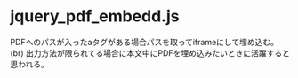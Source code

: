 # jquery_pdf_embedd.js
PDFへのパスが入ったaタグがある場合パスを取ってiframeにして埋め込む。(br)
出力方法が限られてる場合に本文中にPDFを埋め込みたいときに活躍すると思われる。

